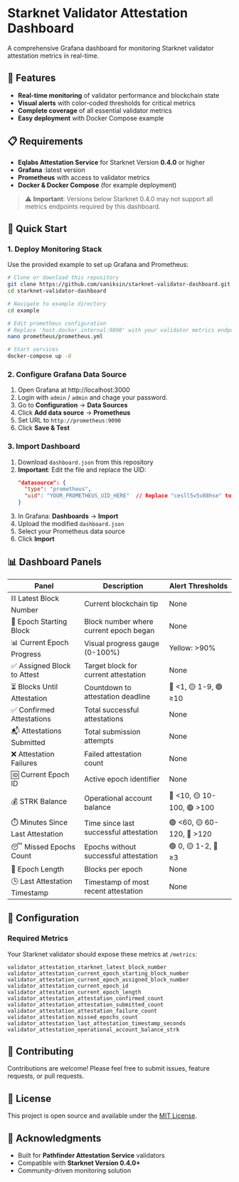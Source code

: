 # Starknet Validator Attestation Dashboard

A comprehensive Grafana dashboard for monitoring Starknet validator attestation metrics in real-time.

## 🎯 Features

- **Real-time monitoring** of validator performance and blockchain state
- **Visual alerts** with color-coded thresholds for critical metrics
- **Complete coverage** of all essential validator metrics
- **Easy deployment** with Docker Compose example

## 📋 Requirements

- **Eqlabs Attestation Service** for Starknet Version **0.4.0** or higher
- **Grafana** :latest version
- **Prometheus** with access to validator metrics
- **Docker & Docker Compose** (for example deployment)

> ⚠️ **Important**: Versions below Starknet 0.4.0 may not support all metrics endpoints required by this dashboard.

## 🚀 Quick Start

### 1. Deploy Monitoring Stack

Use the provided example to set up Grafana and Prometheus:

```bash
# Clone or download this repository
git clone https://github.com/saniksin/starknet-validator-dashboard.git
cd starknet-validator-dashboard

# Navigate to example directory
cd example

# Edit prometheus configuration
# Replace 'host.docker.internal:9090' with your validator metrics endpoint
nano prometheus/prometheus.yml

# Start services
docker-compose up -d
```

### 2. Configure Grafana Data Source

1. Open Grafana at http://localhost:3000
2. Login with `admin` / `admin` and chage your password.
3. Go to **Configuration** → **Data Sources**
4. Click **Add data source** → **Prometheus**
5. Set URL to `http://prometheus:9090`
6. Click **Save & Test**

### 3. Import Dashboard

1. Download `dashboard.json` from this repository
2. **Important**: Edit the file and replace the UID:
   ```json
   "datasource": {
     "type": "prometheus",
     "uid": "YOUR_PROMETHEUS_UID_HERE"  // Replace "cesll5v5v88hse" to your prometheus UID
   }
   ```
3. In Grafana: **Dashboards** → **Import**
4. Upload the modified `dashboard.json`
5. Select your Prometheus data source
6. Click **Import**

## 📊 Dashboard Panels

| Panel | Description | Alert Thresholds |
|-------|-------------|------------------|
| ⛓️ Latest Block Number | Current blockchain tip | None |
| 🔰 Epoch Starting Block | Block number where current epoch began | None |
| 📊 Current Epoch Progress | Visual progress gauge (0-100%) | Yellow: >90% |
| ✅ Assigned Block to Attest | Target block for current attestation | None |
| ⏳ Blocks Until Attestation | Countdown to attestation deadline | 🔴 <1, 🟡 1-9, 🟢 ≥10 |
| ✅ Confirmed Attestations | Total successful attestations | None |
| 📬 Attestations Submitted | Total submission attempts | None |
| ❌ Attestation Failures | Failed attestation count | None |
| 🆔 Current Epoch ID | Active epoch identifier | None |
| 💰 STRK Balance | Operational account balance | 🔴 <10, 🟡 10-100, 🟢 >100 |
| ⏱️ Minutes Since Last Attestation | Time since last successful attestation | 🟢 <60, 🟡 60-120, 🔴 >120 |
| 😴 Missed Epochs Count | Epochs without successful attestation | 🟢 0, 🟡 1-2, 🔴 ≥3 |
| 📏 Epoch Length | Blocks per epoch | None |
| 🕒 Last Attestation Timestamp | Timestamp of most recent attestation | None |

## 🔧 Configuration

### Required Metrics

Your Starknet validator should expose these metrics at `/metrics`:

```
validator_attestation_starknet_latest_block_number
validator_attestation_current_epoch_starting_block_number
validator_attestation_current_epoch_assigned_block_number
validator_attestation_current_epoch_id
validator_attestation_current_epoch_length
validator_attestation_attestation_confirmed_count
validator_attestation_attestation_submitted_count
validator_attestation_attestation_failure_count
validator_attestation_missed_epochs_count
validator_attestation_last_attestation_timestamp_seconds
validator_attestation_operational_account_balance_strk
```

## 🤝 Contributing

Contributions are welcome! Please feel free to submit issues, feature requests, or pull requests.

## 📄 License

This project is open source and available under the [MIT License](LICENSE).

## 🙏 Acknowledgments

- Built for **Pathfinder Attestation Service** validators
- Compatible with **Starknet Version 0.4.0+**
- Community-driven monitoring solution 